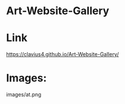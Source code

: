 # Art-Website-Gallery

 
# Link
https://clavius4.github.io/Art-Website-Gallery/

# Images:
images/at.png

